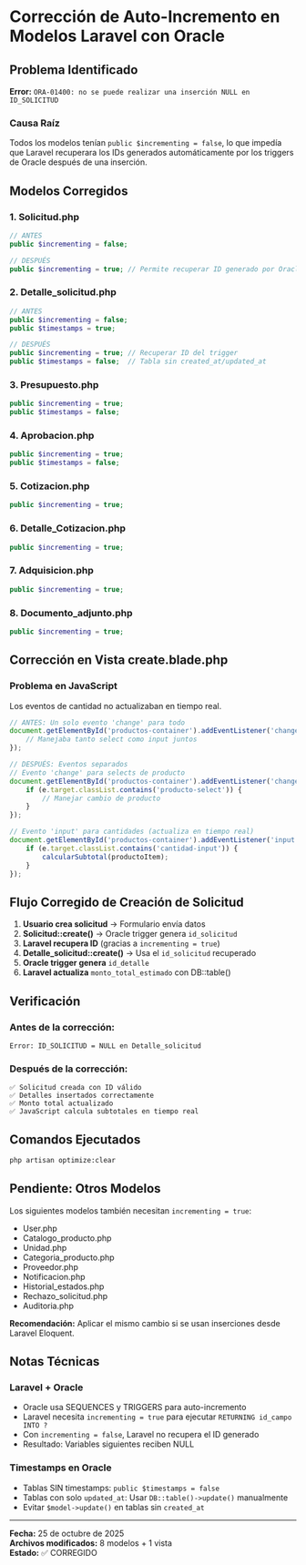 # Corrección de Auto-Incremento en Modelos Laravel con Oracle

## Problema Identificado

**Error:** `ORA-01400: no se puede realizar una inserción NULL en ID_SOLICITUD`

### Causa Raíz
Todos los modelos tenían `public $incrementing = false`, lo que impedía que Laravel recuperara los IDs generados automáticamente por los triggers de Oracle después de una inserción.

## Modelos Corregidos

### 1. Solicitud.php
```php
// ANTES
public $incrementing = false;

// DESPUÉS
public $incrementing = true; // Permite recuperar ID generado por Oracle
```

### 2. Detalle_solicitud.php
```php
// ANTES
public $incrementing = false;
public $timestamps = true;

// DESPUÉS
public $incrementing = true; // Recuperar ID del trigger
public $timestamps = false;  // Tabla sin created_at/updated_at
```

### 3. Presupuesto.php
```php
public $incrementing = true;
public $timestamps = false;
```

### 4. Aprobacion.php
```php
public $incrementing = true;
public $timestamps = false;
```

### 5. Cotizacion.php
```php
public $incrementing = true;
```

### 6. Detalle_Cotizacion.php
```php
public $incrementing = true;
```

### 7. Adquisicion.php
```php
public $incrementing = true;
```

### 8. Documento_adjunto.php
```php
public $incrementing = true;
```

## Corrección en Vista create.blade.php

### Problema en JavaScript
Los eventos de cantidad no actualizaban en tiempo real.

```javascript
// ANTES: Un solo evento 'change' para todo
document.getElementById('productos-container').addEventListener('change', function(e) {
    // Manejaba tanto select como input juntos
});

// DESPUÉS: Eventos separados
// Evento 'change' para selects de producto
document.getElementById('productos-container').addEventListener('change', function(e) {
    if (e.target.classList.contains('producto-select')) {
        // Manejar cambio de producto
    }
});

// Evento 'input' para cantidades (actualiza en tiempo real)
document.getElementById('productos-container').addEventListener('input', function(e) {
    if (e.target.classList.contains('cantidad-input')) {
        calcularSubtotal(productoItem);
    }
});
```

## Flujo Corregido de Creación de Solicitud

1. **Usuario crea solicitud** → Formulario envía datos
2. **Solicitud::create()** → Oracle trigger genera `id_solicitud`
3. **Laravel recupera ID** (gracias a `incrementing = true`)
4. **Detalle_solicitud::create()** → Usa el `id_solicitud` recuperado
5. **Oracle trigger genera** `id_detalle`
6. **Laravel actualiza** `monto_total_estimado` con DB::table()

## Verificación

### Antes de la corrección:
```
Error: ID_SOLICITUD = NULL en Detalle_solicitud
```

### Después de la corrección:
```
✅ Solicitud creada con ID válido
✅ Detalles insertados correctamente
✅ Monto total actualizado
✅ JavaScript calcula subtotales en tiempo real
```

## Comandos Ejecutados

```bash
php artisan optimize:clear
```

## Pendiente: Otros Modelos

Los siguientes modelos también necesitan `incrementing = true`:

- User.php
- Catalogo_producto.php
- Unidad.php
- Categoria_producto.php
- Proveedor.php
- Notificacion.php
- Historial_estados.php
- Rechazo_solicitud.php
- Auditoria.php

**Recomendación:** Aplicar el mismo cambio si se usan inserciones desde Laravel Eloquent.

## Notas Técnicas

### Laravel + Oracle
- Oracle usa SEQUENCES y TRIGGERS para auto-incremento
- Laravel necesita `incrementing = true` para ejecutar `RETURNING id_campo INTO ?`
- Con `incrementing = false`, Laravel no recupera el ID generado
- Resultado: Variables siguientes reciben NULL

### Timestamps en Oracle
- Tablas SIN timestamps: `public $timestamps = false`
- Tablas con solo `updated_at`: Usar `DB::table()->update()` manualmente
- Evitar `$model->update()` en tablas sin `created_at`

---

**Fecha:** 25 de octubre de 2025  
**Archivos modificados:** 8 modelos + 1 vista  
**Estado:** ✅ CORREGIDO
